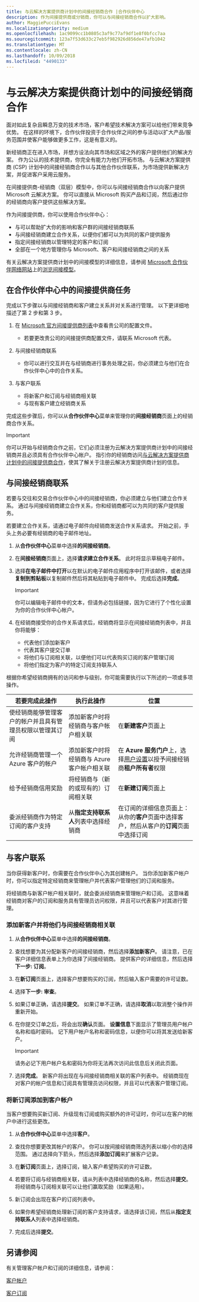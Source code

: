 ```yaml
---
title: 与云解决方案提供商计划中的间接经销商合作 |合作伙伴中心
description: 作为间接提供商或分销商，你可以与间接经销商合作以扩大影响。
author: MaggiePucciEvans
ms.localizationpriority: medium
ms.openlocfilehash: 1ac9099cc1b0805c3af9c77af9df1e8f0bfcc7aa
ms.sourcegitcommit: 123a7f53d633c27eb5f982926d856de47afb1042
ms.translationtype: MT
ms.contentlocale: zh-CN
ms.lasthandoff: 10/09/2018
ms.locfileid: "4490133"
---
```

# <a name="partner-with-indirect-resellers-in-the-cloud-solution-provider-program"></a>与云解决方案提供商计划中的间接经销商合作

面对如此复杂且瞬息万变的技术市场，客户希望技术解决方案可以给他们带来竞争优势。 在这样的环境下，合作伙伴投资于合作伙伴之间的参与活动以扩大产品/服务范围并使客户能够做更多工作，这是有意义的。

新经销商正在进入市场，并想方设法向其市场和区域之外的客户提供他们的解决方案。 作为公认的技术提供商，你完全有能力为他们开拓市场。 与云解决方案提供商 (CSP) 计划中的间接经销商合作以与其他合作伙伴联系，为市场提供新解决方案，并促进客户采用云服务。

在间接提供商-经销商（双层）模型中，你可以与间接经销商合作以向客户提供 Microsoft 云解决方案。 你可以直接从 Microsoft 购买产品和订阅，然后通过你的经销商向客户提供这些解决方案。 

作为间接提供商，你可以使用合作伙伴中心：

-   与可以帮助扩大你的影响和客户群的间接经销商联系
-   与间接经销商建立合作关系，以便你们都可以为共同的客户提供服务
-   指定间接经销商以管理特定的客户和订阅 
-   全部在一个地方管理你与 Microsoft、客户和间接经销商之间的关系

有关云解决方案提供商计划中的间接模型的详细信息，请参阅 [Microsoft 合作伙伴网络网站]( https://partner.microsoft.com)上的[浏览间接模型](https://partner.microsoft.com/cloud-solution-provider/indirect)。 

## <a name="indirect-provider-tasks-in-the-partner-center"></a>在合作伙伴中心中的间接提供商任务

完成以下步骤以与间接经销商和客户建立关系并对关系进行管理。 以下更详细地描述了第 2 步和第 3 步。

1.  在 [Microsoft 官方间接提供商列表](https://partnercenter.microsoft.com/partner/find-a-provider)中查看贵公司的配置文件。 

    -   若要更改贵公司的间接提供商配置文件，请联系 Microsoft 代表。<br>

2.  与间接经销商联系

    - 你可以进行交互并在与经销商进行事务处理之前，你必须建立与他们在合作伙伴中心中的合作关系。 <br>

3.  与客户联系

    - 将新客户和订阅与经销商相关联
    - 与现有客户建立经销商关系 <br>

完成这些步骤后，你可以从**合作伙伴中心**菜单来管理你的**间接经销商**页面上的经销商合作关系。

> [!IMPORTANT]   
> 你可以开始与经销商合作之前，它们必须注册为云解决方案提供商计划中的间接经销商并且必须具有合作伙伴中心帐户。 指引你的经销商访问[与云解决方案提供商计划中的间接提供商合作](https://msdn.microsoft.com/partner-center/indirect-reseller-tasks-in-partner-center.md)，使其了解关于注册云解决方案提供商计划的信息。 

## <a name="connect-with-indirect-resellers"></a>与间接经销商联系

若要与交往和交易合作伙伴中心中的间接经销商，你必须建立与他们建立合作关系。 通过与间接经销商建立合作关系，你和经销商都可以为共同的客户提供服务。

若要建立合作关系，请通过电子邮件向经销商发送合作关系请求。 开始之前，手头上务必要有经销商的电子邮件地址。 

1. 从**合作伙伴中心**菜单中选择**的间接经销商**。 

2. 在**间接经销商**页面上，选择**请求建立合作关系**。 此时将显示草稿电子邮件。

3. 选择**在电子邮件中打开**以在默认的电子邮件应用程序中打开该邮件，或者选择**复制到剪贴板**以复制邮件然后将其粘贴到电子邮件中。 完成后选择**完成**。
    > [!IMPORTANT]  
    >  你可以编辑电子邮件中的文本，但请务必包括链接，因为它进行了个性化设置为你的合作伙伴中心帐户。

4. 在经销商接受你的合作关系请求后，经销商将显示在间接经销商列表中，并且你将能够： 

    -   代表他们添加新客户
    -   代表其客户提交订单 
    -   将他们与订阅相关联，以便他们可以代表购买订阅的客户管理订阅
    -   将他们指定为客户的特定订阅支持联系人

根据你希望经销商拥有的访问和参与级别，你可能需要执行以下所述的一项或多项操作。

| **若要完成此操作** | **执行此操作** | **位置** |
|   ------------------   |   -------   |   -----   |
| 使经销商能够管理客户的帐户并且具有管理员权限以管理其订阅 | 添加新客户时将经销商与客户帐户相关联 | 在**新建客户**页面上 |
|允许经销商管理一个 Azure 客户的帐户|添加新客户时将经销商与 Azure 客户帐户相关联|在 **Azure 服务门户**上，选择[用户设置](https://aad.portal.azure.com/#blade/Microsoft_AAD_IAM/UsersManagementMenuBlade/UserSettings)以授予间接经销商**租户所有者**权限|
| 给予经销商信用奖励 | 将经销商与（新的或现有的）订阅相关联 | 在**新建订阅**页面上 |
| 委派经销商作为特定订阅的客户支持 | 从**指定支持联系人**列表中选择经销商 | 在订阅的详细信息页面上：从你的**客户**页面中选择客户，然后从客户的**订阅**页面中选择订阅 |


## <a name="connect-with-customers"></a>与客户联系

当你获得新客户时，你需要在合作伙伴中心为其创建帐户。 当你添加新客户帐户时，你可以指定特定经销商来管理帐户并代表客户管理他们的订阅和服务。 

将经销商与新客户帐户相关联时，就会委派经销商来管理帐户和订阅。 这意味着经销商对客户的订阅和服务具有管理员访问权限，并且可以代表客户对其进行管理。

### <a name="add-new-customers-and-associate-them-with-indirect-resellers"></a>添加新客户并将他们与间接经销商相关联

1.  从**合作伙伴中心**菜单中选择**的间接经销商**。 

2.  查找想要为其分配新客户的间接经销商，然后选择**添加新客户**。 请注意，已在客户详细信息表单上为你选择了间接经销商。 提供客户的详细信息，然后选择**下一步: 订阅**。 
3.  在**新订阅**页面上，选择客户想要购买的订阅，然后输入客户需要的许可证数。 

4.  选择**下一步: 审查**。

5.  如果订单正确，请选择**提交**。 如果订单不正确，请选择**取消**以取消整个操作并重新开始。

6.  在你提交订单之后，将会出现**确认**页面。 **设置信息**下面显示了管理员用户帐户名称和临时密码。 记下用户帐户名称和密码信息，以便你可以将其发送给新客户。 
    > [!IMPORTANT]  
    > 请务必记下用户帐户名和密码为你将无法再次访问此信息后关闭此页面。

7.  选择**完成**。 新客户将出现在与间接经销商相关联的客户列表中。 经销商现在对客户的帐户信息和订阅具有管理员访问权限，并且可以代表客户管理订阅。

### <a name="add-new-subscriptions-to-customer-accounts"></a>将新订阅添加到客户帐户

当客户想要购买新订阅、升级现有订阅或购买额外的许可证时，你可以在客户的帐户中进行这些更改。 

1.  从**合作伙伴中心**菜单中选择**客户**。 

2.  查找你想要更改其帐户的客户。 你可以按间接经销商筛选列表以缩小你的选择范围。 通过选择向下箭头，然后选择**添加订阅**来扩展客户记录。

3.  在**新订阅**页面上，选择订阅，输入客户希望购买的许可证数。 

4.  若要将订阅与经销商相关联，请从列表中选择经销商的名称，然后选择**提交**。 将经销商与订阅相关联可以让他们赢取奖励（如果适用）。

5.  新订阅会出现在客户的订阅列表中。 

6.  如果你希望经销商处理新订阅的客户支持请求，请选择该订阅，然后从**指定支持联系人**列表中选择经销商。

7.  完成后选择**提交**。 

## <a name="see-also"></a>另请参阅

有关管理客户帐户和订阅的详细信息，请参阅：

[客户帐户](customer-accounts.md)

[客户订阅](customer-subscriptions.md)







